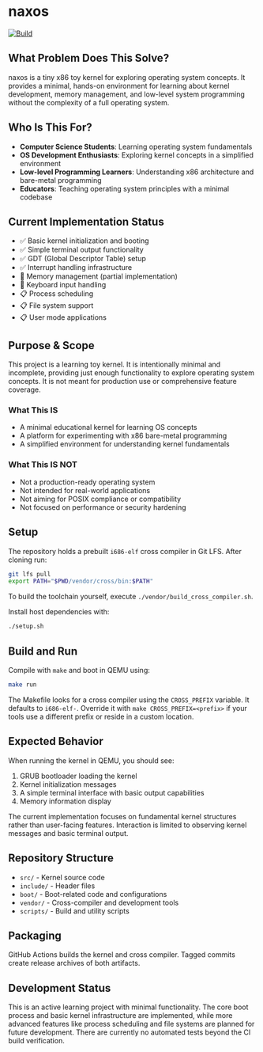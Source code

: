 # naxos

[![Build](https://github.com/nczempin/naxos/actions/workflows/build.yml/badge.svg?branch=develop)](https://github.com/nczempin/naxos/actions/workflows/build.yml)

## What Problem Does This Solve?
naxos is a tiny x86 toy kernel for exploring operating system concepts. It provides a minimal, hands-on environment for learning about kernel development, memory management, and low-level system programming without the complexity of a full operating system.

## Who Is This For?
- **Computer Science Students**: Learning operating system fundamentals
- **OS Development Enthusiasts**: Exploring kernel concepts in a simplified environment
- **Low-level Programming Learners**: Understanding x86 architecture and bare-metal programming
- **Educators**: Teaching operating system principles with a minimal codebase

## Current Implementation Status
- ✅ Basic kernel initialization and booting
- ✅ Simple terminal output functionality
- ✅ GDT (Global Descriptor Table) setup
- ✅ Interrupt handling infrastructure
- 🚧 Memory management (partial implementation)
- 🚧 Keyboard input handling
- 📋 Process scheduling
- 📋 File system support
- 📋 User mode applications

## Purpose & Scope

This project is a learning toy kernel. It is intentionally minimal and
incomplete, providing just enough functionality to explore operating system
concepts. It is not meant for production use or comprehensive feature
coverage.

### What This IS
- A minimal educational kernel for learning OS concepts
- A platform for experimenting with x86 bare-metal programming
- A simplified environment for understanding kernel fundamentals

### What This IS NOT
- Not a production-ready operating system
- Not intended for real-world applications
- Not aiming for POSIX compliance or compatibility
- Not focused on performance or security hardening

## Setup

The repository holds a prebuilt `i686-elf` cross compiler in Git LFS. After cloning run:

```sh
git lfs pull
export PATH="$PWD/vendor/cross/bin:$PATH"
```

To build the toolchain yourself, execute `./vendor/build_cross_compiler.sh`.

Install host dependencies with:

```sh
./setup.sh
```

## Build and Run

Compile with `make` and boot in QEMU using:

```sh
make run
```

The Makefile looks for a cross compiler using the `CROSS_PREFIX` variable.
It defaults to `i686-elf-`. Override it with `make CROSS_PREFIX=<prefix>` if
your tools use a different prefix or reside in a custom location.

## Expected Behavior

When running the kernel in QEMU, you should see:

1. GRUB bootloader loading the kernel
2. Kernel initialization messages
3. A simple terminal interface with basic output capabilities
4. Memory information display

The current implementation focuses on fundamental kernel structures rather than user-facing features. Interaction is limited to observing kernel messages and basic terminal output.

## Repository Structure
- `src/` - Kernel source code
- `include/` - Header files
- `boot/` - Boot-related code and configurations
- `vendor/` - Cross-compiler and development tools
- `scripts/` - Build and utility scripts

## Packaging

GitHub Actions builds the kernel and cross compiler. Tagged commits create
release archives of both artifacts.

## Development Status

This is an active learning project with minimal functionality. The core boot process and basic kernel infrastructure are implemented, while more advanced features like process scheduling and file systems are planned for future development. There are currently no automated tests beyond the CI build verification.
